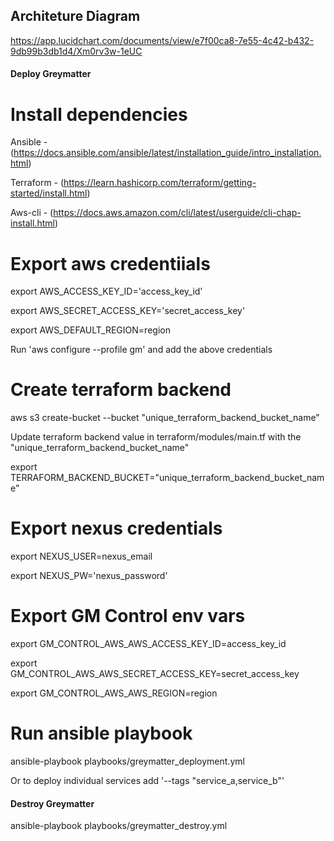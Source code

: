 ## Architeture Diagram ##

https://app.lucidchart.com/documents/view/e7f00ca8-7e55-4c42-b432-9db99b3db1d4/Xm0rv3w-1eUC


#### Deploy Greymatter ####

# Install dependencies #

Ansible - (https://docs.ansible.com/ansible/latest/installation_guide/intro_installation.html)

Terraform - (https://learn.hashicorp.com/terraform/getting-started/install.html)

Aws-cli - (https://docs.aws.amazon.com/cli/latest/userguide/cli-chap-install.html)

# Export aws credentiials #

export AWS_ACCESS_KEY_ID='access_key_id'

export AWS_SECRET_ACCESS_KEY='secret_access_key'

export AWS_DEFAULT_REGION=region

Run 'aws configure --profile gm' and add the above credentials

# Create terraform backend #

aws s3 create-bucket --bucket "unique_terraform_backend_bucket_name"

Update terraform backend value in terraform/modules/main.tf with the "unique_terraform_backend_bucket_name"

export TERRAFORM_BACKEND_BUCKET="unique_terraform_backend_bucket_name"

# Export nexus credentials #

export NEXUS_USER=nexus_email

export NEXUS_PW='nexus_password'

# Export GM Control env vars #

export GM_CONTROL_AWS_AWS_ACCESS_KEY_ID=access_key_id

export GM_CONTROL_AWS_AWS_SECRET_ACCESS_KEY=secret_access_key

export GM_CONTROL_AWS_AWS_REGION=region

# Run ansible playbook #

ansible-playbook playbooks/greymatter_deployment.yml

Or to deploy individual services add '--tags "service_a,service_b"'

#### Destroy Greymatter ####

ansible-playbook playbooks/greymatter_destroy.yml
